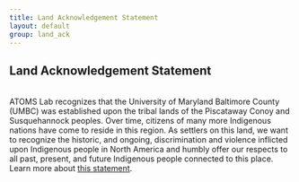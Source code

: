 ```yaml
---
title: Land Acknowledgement Statement
layout: default
group: land_ack
---
```


<div class="container hyperlink-wrapper">
<div class="row">
<div class="col">

## Land Acknowledgement Statement

<br>
ATOMS Lab recognizes that the University of Maryland Baltimore County (UMBC) was established upon the tribal lands of the Piscataway Conoy and Susquehannock peoples. Over time, citizens of many more Indigenous nations have come to reside in this region.
As settlers on this land, we want to recognize the historic, and ongoing, discrimination and violence inflicted upon Indigenous people in North America and humbly offer our respects to all past, present, and future Indigenous people connected to this place.
Learn more about <a target="_blank" href="https://oei.umbc.edu/land-acknowledgement-statement/">this statement</a>. 
<br>

</div>
</div>
</div>